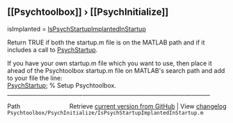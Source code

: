## [[Psychtoolbox]] &#8250; [[PsychInitialize]]

isImplanted = [IsPsychStartupImplantedInStartup](IsPsychStartupImplantedInStartup)  
  
Return TRUE if both the startup.m file is on the MATLAB path and if it  
includes a call to [PsychStartup](PsychStartup).  
  
If you have your own startup.m file which you want to use, then place it  
ahead of the Psychtoolbox startup.m file on MATLAB's search path and add  
to your file the line:  
  [PsychStartup](PsychStartup); % Setup Psychtoolbox.  
\_\_\_\_\_\_\_\_\_\_\_\_\_\_\_\_\_\_\_\_\_\_\_\_\_\_\_\_\_\_\_\_\_\_\_\_\_\_\_\_\_\_\_\_\_\_\_\_\_\_\_\_\_\_\_\_\_\_\_\_\_\_\_\_\_\_\_\_\_\_\_\_\_  




<div class="code_header" style="text-align:right;">
  <span style="float:left;">Path&nbsp;&nbsp;</span> <span class="counter">Retrieve <a href=
  "https://raw.github.com/Psychtoolbox-3/Psychtoolbox-3/beta/Psychtoolbox/PsychInitialize/IsPsychStartupImplantedInStartup.m">current version from GitHub</a> | View <a href=
  "https://github.com/Psychtoolbox-3/Psychtoolbox-3/commits/beta/Psychtoolbox/PsychInitialize/IsPsychStartupImplantedInStartup.m">changelog</a></span>
</div>
<div class="code">
  <code>Psychtoolbox/PsychInitialize/IsPsychStartupImplantedInStartup.m</code>
</div>

